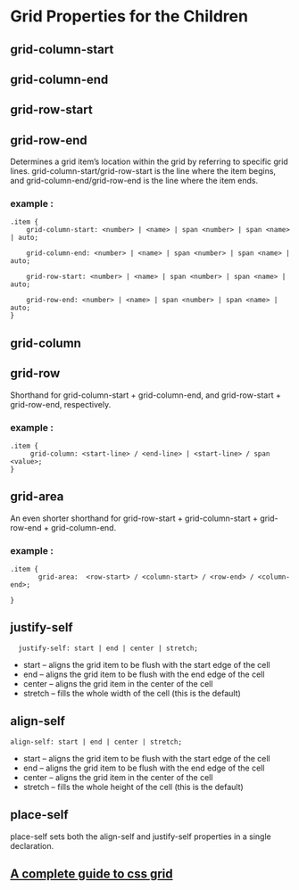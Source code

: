 # Grid Properties for the Children

## grid-column-start

## grid-column-end

## grid-row-start

## grid-row-end

Determines a grid item’s location within the grid by referring to specific grid lines. grid-column-start/grid-row-start is the line where the item begins, and grid-column-end/grid-row-end is the line where the item ends.

### example :

    .item {
        grid-column-start: <number> | <name> | span <number> | span <name> | auto;

        grid-column-end: <number> | <name> | span <number> | span <name> | auto;

        grid-row-start: <number> | <name> | span <number> | span <name> | auto;

        grid-row-end: <number> | <name> | span <number> | span <name> | auto;
    }

## grid-column

## grid-row

Shorthand for grid-column-start + grid-column-end, and grid-row-start + grid-row-end, respectively.

### example :

    .item {
         grid-column: <start-line> / <end-line> | <start-line> / span <value>;
    }

## grid-area

An even shorter shorthand for grid-row-start + grid-column-start + grid-row-end + grid-column-end.

### example :

    .item {
           grid-area:  <row-start> / <column-start> / <row-end> / <column-end>;

    }

## justify-self

      justify-self: start | end | center | stretch;

- start – aligns the grid item to be flush with the start edge of the cell
- end – aligns the grid item to be flush with the end edge of the cell
- center – aligns the grid item in the center of the cell
- stretch – fills the whole width of the cell (this is the default)

## align-self

    align-self: start | end | center | stretch;

- start – aligns the grid item to be flush with the start edge of the cell
- end – aligns the grid item to be flush with the end edge of the cell
- center – aligns the grid item in the center of the cell
- stretch – fills the whole height of the cell (this is the default)

## place-self

place-self sets both the align-self and justify-self properties in a single declaration.

## [A complete guide to css grid](https://css-tricks.com/snippets/css/complete-guide-grid/)
